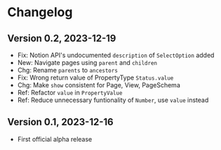# Changelog

## Version 0.2, 2023-12-19

- Fix: Notion API's undocumented `description` of `SelectOption` added
- New: Navigate pages using `parent` and `children`
- Chg: Rename `parents` to `ancestors`
- Fix: Wrong return value of PropertyType `Status.value`
- Chg: Make `show` consistent for Page, View, PageSchema
- Ref: Refactor `value` in `PropertyValue`
- Ref: Reduce unnecessary funtionality of `Number`, use `value` instead

## Version 0.1, 2023-12-16

- First official alpha release

